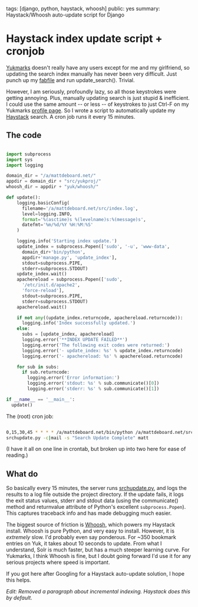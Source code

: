 tags: [django, python, haystack, whoosh]
public: yes
summary: Haystack/Whoosh auto-update script for Django

# Haystack index update script + cronjob

[Yukmarks](http://yukmarks.com) doesn't really have any users except for me and my girlfriend, so updating the search index manually has never been very difficult. Just punch up my [fabfile](http://mattdeboard.net/2011/05/06/if-you-dont-use-fabric-do/) and run update_search(). Trivial.

However, I am seriously, profoundly lazy, so all those keystrokes were getting annoying. Plus, manually updating search is just stupid & inefficient. I could use the same amount -- or less -- of keystrokes to just Ctrl-F on my Yukmarks [profile page](http://yukmarks.com/u:matt). So I wrote a script to automatically update my [Haystack](http://haystacksearch.org/) search. A cron job runs it every 15 minutes.

## The code

```python

import subprocess
import sys
import logging

domain_dir = "/a/mattdeboard.net/"
appdir = domain_dir + "src/yukproj/"
whoosh_dir = appdir + "yuk/whoosh/"

def update():
    logging.basicConfig(
      filename='/a/mattdeboard.net/src/index.log',
      level=logging.INFO,
      format='%(asctime)s %(levelname)s:%(message)s',
      datefmt='%m/%d/%Y %H:%M:%S'
    )

    logging.info('Starting index update.')
    update_index = subprocess.Popen(['sudo', '-u', 'www-data',
      domain_dir+'bin/python',
      appdir+'manage.py', 'update_index'],
      stdout=subprocess.PIPE,
      stderr=subprocess.STDOUT)
    update_index.wait()
    apachereload = subprocess.Popen(['sudo',
      '/etc/init.d/apache2',
      'force-reload'],
      stdout=subprocess.PIPE,
      stderr=subprocess.STDOUT)
    apachereload.wait()

    if not any((update_index.returncode, apachereload.returncode)):
      logging.info('Index successfully updated.')
    else:
      subs = [update_index, apachereload]
      logging.error('**INDEX UPDATE FAILED**')
      logging.error('The following exit codes were returned:')
      logging.error('- update_index: %s' % update_index.returncode)
      logging.error('- apachereload: %s' % apachereload.returncode)

    for sub in subs:
      if sub.returncode:
        logging.error('Error information:')
        logging.error('stdout: %s' % sub.communicate()[0])
        logging.error('stderr: %s' % sub.communicate()[1])

if __name__ == '__main__':
  update()
```

The (root) cron job:

```bash

0,15,30,45 * * * * /a/mattdeboard.net/bin/python /a/mattdeboard.net/src/yukproj/
srchupdate.py -c|mail -s "Search Update Complete" matt
```

(I have it all on one line in crontab, but broken up into two here for ease of reading.)

## What do

So basically every 15 minutes, the server runs [srchupdate.py](https://github.com/mattdeboard/Yuk/srchupdate.py), and logs the results to a log file outside the project directory. If the update fails, it logs the exit status values, stderr and stdout data (using the communicate() method and returnvalue attribute of Python's excellent `subprocess.Popen`). This captures traceback info and has made debugging much easier.

The biggest source of friction is [Whoosh](https://bitbucket.org/mchaput/whoosh/wiki/Home), which powers my Haystack install. Whoosh is pure Python, and very easy to install. However, it is _extremely_ slow. I'd probably even say ponderous. For ~350 bookmark entries on Yuk, it takes about 10 seconds to update. From what I understand, Solr is much faster, but has a much steeper learning curve. For Yukmarks, I think Whoosh is fine, but I doubt going forward I'd use it for any serious projects where speed is important.

If you got here after Googling for a Haystack auto-update solution, I hope this helps.

_Edit: Removed a paragraph about incremental indexing. Haystack does this by default._
